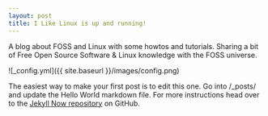 ```yaml
---
layout: post
title: I Like Linux is up and running!
---
```


A blog about FOSS and Linux with some howtos and tutorials. Sharing a bit of Free Open Source Software & Linux knowledge with the FOSS universe.

![_config.yml]({{ site.baseurl }}/images/config.png)

The easiest way to make your first post is to edit this one. Go into /_posts/ and update the Hello World markdown file. For more instructions head over to the [Jekyll Now repository](https://github.com/barryclark/jekyll-now) on GitHub.

